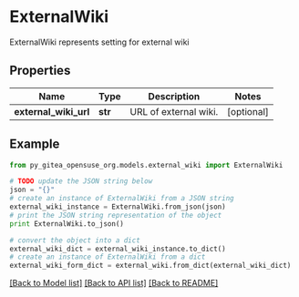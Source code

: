 # ExternalWiki

ExternalWiki represents setting for external wiki

## Properties

Name | Type | Description | Notes
------------ | ------------- | ------------- | -------------
**external_wiki_url** | **str** | URL of external wiki. | [optional] 

## Example

```python
from py_gitea_opensuse_org.models.external_wiki import ExternalWiki

# TODO update the JSON string below
json = "{}"
# create an instance of ExternalWiki from a JSON string
external_wiki_instance = ExternalWiki.from_json(json)
# print the JSON string representation of the object
print ExternalWiki.to_json()

# convert the object into a dict
external_wiki_dict = external_wiki_instance.to_dict()
# create an instance of ExternalWiki from a dict
external_wiki_form_dict = external_wiki.from_dict(external_wiki_dict)
```
[[Back to Model list]](../README.md#documentation-for-models) [[Back to API list]](../README.md#documentation-for-api-endpoints) [[Back to README]](../README.md)


